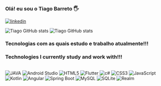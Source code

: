 
### Olá! eu sou o Tiago Barreto 🖐️

[![linkedin](https://img.shields.io/badge/LinkedIn-0077B5?style=for-the-badge&logo=linkedin&logoColor=white)](https://www.linkedin.com/in/tiago-barreto-237734207/)


![Tiago GitHub stats](https://github-readme-stats.vercel.app/api?username=TiagoPBarreto&show_icons=true&theme=dracula)
![Tiago GitHub stats](https://github-readme-stats.vercel.app/api/top-langs/?username=TiagoPBarreto&theme=blue-green)

### Tecnologias com as quais estudo e trabalho atualmente!!!

### Technologies I currently study and work with!!!

<div style="display:inline_block"><br/>
    <img aling="center" alt= "JAVA" src="https://img.shields.io/badge/Java-ED8B00?style=for-the-badge&logo=java&logoColor=white"/>
    <img aling="center" alt= "Android Studio" src="https://img.shields.io/badge/Android-3DDC84?style=for-the-badge&logo=android&logoColor=white"/>
    <img aling="center" alt= "HTML5" src="https://img.shields.io/badge/HTML5-E34F26?style=for-the-badge&logo=html5&logoColor=white"/>
    <img aling="center" alt= "Flutter" src="https://img.shields.io/badge/Flutter-02569B?style=for-the-badge&logo=flutter&logoColor=white"/>
    <img aling="center" alt= "c#" src="https://img.shields.io/badge/C%23-239120?style=for-the-badge&logo=c-sharp&logoColor=white"/>
    <img aling="center" alt= "CSS3" src="https://img.shields.io/badge/CSS3-1572B6?style=for-the-badge&logo=css3&logoColor=white"/>
    <img aling="center" alt= "JavaScript" src="https://img.shields.io/badge/JavaScript-323330?style=for-the-badge&logo=javascript&logoColor=F7DF1E"/>
    <img aling="center" alt= "Kotlin" src="https://img.shields.io/badge/Kotlin-0095D5?&style=for-the-badge&logo=kotlin&logoColor=white"/>
    <img aling="center" alt= "Angular" src="https://img.shields.io/badge/Angular-DD0031?style=for-the-badge&logo=angular&logoColor=white"/>
     <img aling="center" alt= "Spring Boot" src="https://img.shields.io/badge/Spring-6DB33F?style=for-the-badge&logo=spring&logoColor=white"/>
     <img aling="center" alt= "MySQL" src="https://img.shields.io/badge/MySQL-005C84?style=for-the-badge&logo=mysql&logoColor=white"/>
     <img aling="center" alt= "SQLite" src="https://img.shields.io/badge/SQLite-07405E?style=for-the-badge&logo=sqlite&logoColor=white"/>
     <img aling="center" alt= "Realm" src="https://img.shields.io/badge/Realm-39477F?style=for-the-badge&logo=realm&logoColor=white"/>
</div>
